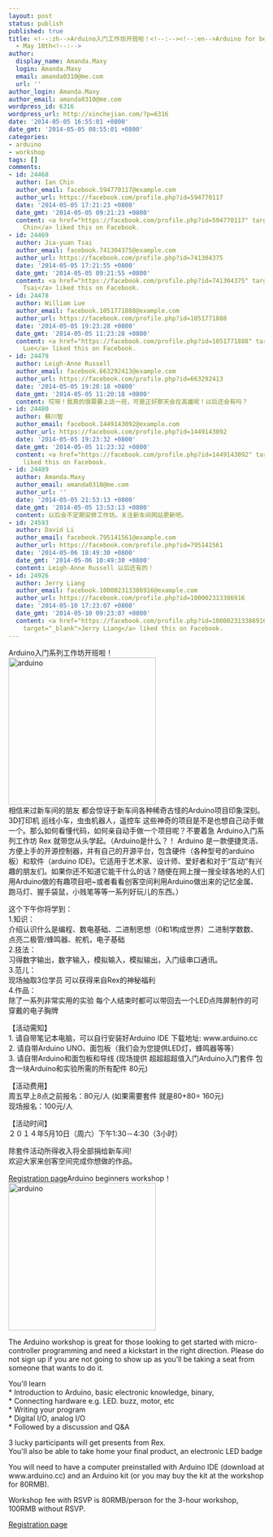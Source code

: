 ```yaml
---
layout: post
status: publish
published: true
title: <!--:zh-->Arduino入门工作坊开班啦！<!--:--><!--:en-->Arduino for beginners Workshop
  - May 10th<!--:-->
author:
  display_name: Amanda.Maxy
  login: Amanda.Maxy
  email: amanda0310@me.com
  url: ''
author_login: Amanda.Maxy
author_email: amanda0310@me.com
wordpress_id: 6316
wordpress_url: http://xinchejian.com/?p=6316
date: '2014-05-05 16:55:01 +0800'
date_gmt: '2014-05-05 08:55:01 +0800'
categories:
- arduino
- workshop
tags: []
comments:
- id: 24468
  author: Ian Chin
  author_email: facebook.594770117@example.com
  author_url: https://facebook.com/profile.php?id=594770117
  date: '2014-05-05 17:21:23 +0800'
  date_gmt: '2014-05-05 09:21:23 +0800'
  content: <a href="https://facebook.com/profile.php?id=594770117" target="_blank">Ian
    Chin</a> liked this on Facebook.
- id: 24469
  author: Jia-yuan Tsai
  author_email: facebook.741304375@example.com
  author_url: https://facebook.com/profile.php?id=741304375
  date: '2014-05-05 17:21:55 +0800'
  date_gmt: '2014-05-05 09:21:55 +0800'
  content: <a href="https://facebook.com/profile.php?id=741304375" target="_blank">Jia-yuan
    Tsai</a> liked this on Facebook.
- id: 24478
  author: William Lue
  author_email: facebook.1051771888@example.com
  author_url: https://facebook.com/profile.php?id=1051771888
  date: '2014-05-05 19:23:28 +0800'
  date_gmt: '2014-05-05 11:23:28 +0800'
  content: <a href="https://facebook.com/profile.php?id=1051771888" target="_blank">William
    Lue</a> liked this on Facebook.
- id: 24479
  author: Leigh-Anne Russell
  author_email: facebook.663292413@example.com
  author_url: https://facebook.com/profile.php?id=663292413
  date: '2014-05-05 19:20:18 +0800'
  date_gmt: '2014-05-05 11:20:18 +0800'
  content: 哎呀！我真的很需要上这一班，可是正好那天会在高雄呢！以后还会有吗？
- id: 24480
  author: 蘇川智
  author_email: facebook.1449143092@example.com
  author_url: https://facebook.com/profile.php?id=1449143092
  date: '2014-05-05 19:23:32 +0800'
  date_gmt: '2014-05-05 11:23:32 +0800'
  content: <a href="https://facebook.com/profile.php?id=1449143092" target="_blank">蘇川智</a>
    liked this on Facebook.
- id: 24489
  author: Amanda.Maxy
  author_email: amanda0310@me.com
  author_url: ''
  date: '2014-05-05 21:53:13 +0800'
  date_gmt: '2014-05-05 13:53:13 +0800'
  content: 以后会不定期安排工作坊。关注新车间网站更新吧。
- id: 24593
  author: David Li
  author_email: facebook.795141561@example.com
  author_url: https://facebook.com/profile.php?id=795141561
  date: '2014-05-06 18:49:30 +0800'
  date_gmt: '2014-05-06 10:49:30 +0800'
  content: Leigh-Anne Russell 以后还有的！
- id: 24926
  author: Jerry Liang
  author_email: facebook.100002313386916@example.com
  author_url: https://facebook.com/profile.php?id=100002313386916
  date: '2014-05-10 17:23:07 +0800'
  date_gmt: '2014-05-10 09:23:07 +0800'
  content: <a href="https://facebook.com/profile.php?id=100002313386916"
    target="_blank">Jerry Liang</a> liked this on Facebook.
---
```

<p><!--:zh-->Arduino入门系列工作坊开班啦！<br />
<a href="http://xinchejian.com/wp-content/uploads/2013/11/arduino.jpg"><img src="http://xinchejian.com/wp-content/uploads/2013/11/arduino-290x290.jpg" alt="arduino" width="290" height="290" class="aligncenter size-thumbnail wp-image-6070" /></a><br />
相信来过新车间的朋友 都会惊讶于新车间各种稀奇古怪的Arduino项目印象深刻。3D打印机 巡线小车，虫虫机器人，遥控车 这些神奇的项目是不是也想自己动手做一个。那么如何看懂代码，如何亲自动手做一个项目呢？不要着急 Arduino入门系列工作坊 Rex 就带您从头学起。（Arduino是什么？！ Arduino 是一款便捷灵活、方便上手的开源控制器，并有自己的开源平台，包含硬件（各种型号的arduino板）和软件（arduino IDE)。它适用于艺术家、设计师、爱好者和对于&ldquo;互动&rdquo;有兴趣的朋友们。如果你还不知道它能干什么的话？随便在网上搜一搜全球各地的人们用Arduino做的有趣项目吧~或者看看创客空间利用Arduino做出来的记忆金属、跑马灯、握手袋鼠，小贱笔等等一系列好玩儿的东西。）</p>
<p>这个下午你将学到：<br />
1.知识：<br />
介绍认识什么是编程、数电基础、二进制思想（0和1构成世界）二进制学数数、点亮二极管/蜂鸣器、舵机，电子基础<br />
2.技法：<br />
习得数字输出，数字输入，模拟输入，模拟输出，入门级串口通讯。<br />
3.范儿：<br />
现场抽取3位学员 可以获得来自Rex的神秘福利<br />
4.作品：<br />
除了一系列非常实用的实验 每个人结束时都可以带回去一个LED点阵屏制作的可穿戴的电子胸牌</p>
<p>【活动需知】<br />
1. 请自带笔记本电脑，可以自行安装好Arduino IDE 下载地址:&nbsp;www.arduino.cc<br />
2. 请自带Arduino UNO、面包板（我们会为您提供LED灯，蜂鸣器等等）<br />
3. 请自带Arduino和面包板和导线 (现场提供 超超超超值入门Arduino入门套件 包含一块Arduino和实验所需的所有配件 80元)</p>
<p>【活动费用】<br />
周五早上8点之前报名：80元/人 (如果需要套件 就是80+80= 160元)<br />
现场报名：100元/人</p>
<p>【活动时间】<br />
２０１４年5月10日（周六）下午1:30－4:30（3小时）	</p>
<p>除套件活动所得收入将全部捐给新车间!<br />
欢迎大家来创客空间完成你想做的作品。</p>
<p><a href="http://xinchejian.com/event2/upcoming-workshop/?ee=219">Registration page</a><!--:--><!--:en-->Arduino beginners workshop！<br />
<a href="http://xinchejian.com/wp-content/uploads/2013/11/arduino.jpg"><img src="http://xinchejian.com/wp-content/uploads/2013/11/arduino-290x290.jpg" alt="arduino" width="290" height="290" class="aligncenter size-thumbnail wp-image-6070" /></a></p>
<p>The Arduino workshop is great for those looking to get started with micro-controller programming and need a kickstart in the right direction. Please do not sign up if you are not going to show up as you&rsquo;ll be taking a seat from someone that wants to do it. </p>
<p>You'll learn<br />
* Introduction to Arduino, basic electronic knowledge, binary,<br />
* Connecting hardware e.g. LED. buzz, motor, etc<br />
* Writing your program<br />
* Digital I/O, analog I/O<br />
* Followed by a discussion and Q&A</p>
<p>3 lucky participants will get presents from Rex.<br />
You'll also be able to take home your final product, an electronic LED badge </p>
<p>You will need to have a computer preinstalled with Arduino IDE (download at www.arduino.cc) and an Arduino kit (or you may buy the kit at the workshop for 80RMB). </p>
<p>Workshop fee with RSVP is 80RMB/person for the 3-hour workshop, 100RMB without RSVP.</p>
<p><a href="http://xinchejian.com/event2/upcoming-workshop/?ee=219">Registration page</a><!--:--></p>
